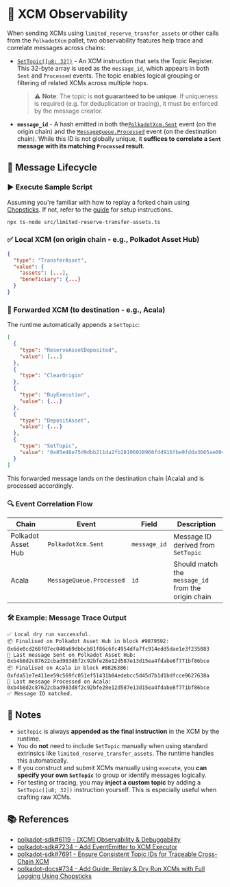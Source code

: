 # 🔭 XCM Observability

When sending XCMs using `limited_reserve_transfer_assets` or other calls from the  `PolkadotXcm` pallet, two observability features help trace and correlate messages across chains:

* [`SetTopic([u8; 32])`](https://paritytech.github.io/polkadot-sdk/master/staging_xcm/v5/opaque/type.Instruction.html#variant.SetTopic) - An XCM instruction that sets the Topic Register. This 32-byte array is used as the `message_id`, which appears in both `Sent` and `Processed` events. The topic enables logical grouping or filtering of related XCMs across multiple hops.
  > ⚠️ **Note**: The topic is **not guaranteed to be unique**. If uniqueness is required (e.g. for deduplication or tracing), it must be enforced by the message creator.
* **`message_id`** - A hash emitted in both the[`PolkadotXcm.Sent`](https://paritytech.github.io/polkadot-sdk/master/pallet_xcm/pallet/enum.Event.html#variant.Sent) event (on the origin chain) and the [`MessageQueue.Processed`](https://paritytech.github.io/polkadot-sdk/master/pallet_message_queue/pallet/enum.Event.html#variant.Processed) event (on the destination chain). While this ID is not globally unique, it **suffices to correlate a `Sent` message with its matching `Processed` result**.

## 🔄 Message Lifecycle

### ▶️ Execute Sample Script

Assuming you're familiar with how to replay a forked chain using [Chopsticks](https://docs.polkadot.com/develop/toolkit/parachains/fork-chains/chopsticks/get-started/). If not, refer to the [guide](../README.md) for setup instructions.

```bash
npx ts-node src/limited-reserve-transfer-assets.ts
```

### ✅ Local XCM (on origin chain - e.g., Polkadot Asset Hub)

```json
{
  "type": "TransferAsset",
  "value": {
    "assets": [...],
    "beneficiary": {...}
  }
}
```

### 🚀 Forwarded XCM (to destination - e.g., Acala)

The runtime automatically appends a `SetTopic`:

```json
[
  {
    "type": "ReserveAssetDeposited",
    "value": [...]
  },
  {
    "type": "ClearOrigin"
  },
  {
    "type": "BuyExecution",
    "value": {...}
  },
  {
    "type": "DepositAsset",
    "value": {...}
  },
  {
    "type": "SetTopic",
    "value": "0x85e46e75d9dbb211da2fb28106028960fdd916fbe9fdda3665ae00403abe2aae"
  }
]
```

This forwarded message lands on the destination chain (Acala) and is processed accordingly.

### 🔍 Event Correlation Flow

| Chain              | Event                   | Field        | Description                                         |
| ------------------ | ----------------------- | ------------ | --------------------------------------------------- |
| Polkadot Asset Hub | `PolkadotXcm.Sent`      | `message_id` | Message ID derived from `SetTopic`                  |
| Acala              | `MessageQueue.Processed`| `id`         | Should match the `message_id` from the origin chain |

### 🛠 Example: Message Trace Output

```console
✅ Local dry run successful.
📦 Finalised on Polkadot Asset Hub in block #9079592: 0x6de0cd268f07ec040a69dbbcb81f86c6fc4954dfa7fc914edd5dae1e3f235083
📣 Last message Sent on Polkadot Asset Hub: 0xb4b8d2c87622cbad983d8f2c92bfe28e12d587e13d15ea4fdabe8f771bf86bce
📦 Finalised on Acala in block #8826386: 0xfda51e7e411ee59c569fc051ef51431b04edebcc5d45d7b1d1bdfcce9627638a
📣 Last message Processed on Acala: 0xb4b8d2c87622cbad983d8f2c92bfe28e12d587e13d15ea4fdabe8f771bf86bce
✅ Message ID matched.
```

## 🧠 Notes

* `SetTopic` is always **appended as the final instruction** in the XCM by the runtime.
* You do **not** need to include `SetTopic` manually when using standard extrinsics like `limited_reserve_transfer_assets`. The runtime handles this automatically.
* If you construct and submit XCMs manually using `execute`, you **can specify your own `SetTopic`** to group or identify messages logically.
* For testing or tracing, you may **inject a custom topic** by adding a `SetTopic([u8; 32])` instruction yourself. This is especially useful when crafting raw XCMs.

## 📚 References

* [polkadot-sdk#6119 - [XCM] Observability & Debuggability](https://github.com/paritytech/polkadot-sdk/issues/6119)
* [polkadot-sdk#7234 - Add EventEmitter to XCM Executor](https://github.com/paritytech/polkadot-sdk/pull/7234)
* [polkadot-sdk#7691 - Ensure Consistent Topic IDs for Traceable Cross-Chain XCM](https://github.com/paritytech/polkadot-sdk/pull/7691)
* [polkadot-docs#734 - Add Guide: Replay & Dry Run XCMs with Full Logging Using Chopsticks](https://github.com/polkadot-developers/polkadot-docs/pull/734)
